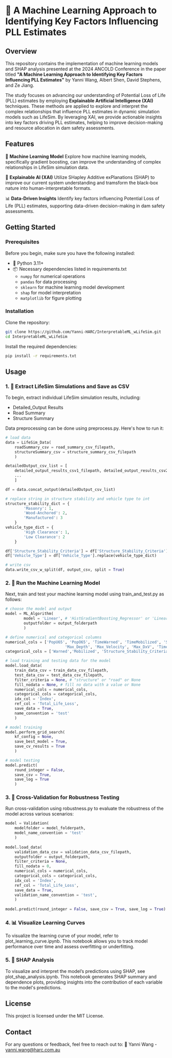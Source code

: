 # :rocket: A Machine Learning Approach to Identifying Key Factors Influencing PLL Estimates

## Overview
This repository contains the implementation of machine learning models and SHAP analysis presented at the 2024 ANCOLD Conference in the paper titled **"A Machine Learning Approach to Identifying Key Factors Influencing PLL Estimates"** by Yanni Wang, Albert Shen, David Stephens, and Ze Jiang.

The study focuses on advancing our understanding of Potential Loss of Life (PLL) estimates by employing **Explainable Artificial Intelligence (XAI)** techniques. These methods are applied to explore and interpret the complex relationships that influence PLL estimates in dynamic simulation models such as LifeSim. By leveraging XAI, we provide actionable insights into key factors driving PLL estimates, helping to improve decision-making and resource allocation in dam safety assessments.

## Features
:rocket: **Machine Learning Model**
Explore how machine learning models, specifically gradient boosting, can improve the understanding of complex relationships in LifeSim simulation data.

:robot: **Explainable AI (XAI)** 
Utilize SHapley Additive exPlanations (SHAP) to improve our current system understanding and tramsform the black-box nature into human-interpretable formats.

:bar_chart: **Data-Driven Insights** 
Identify key factors influencing Potential Loss of Life (PLL) estimates, supporting data-driven decision-making in dam safety assessments.


## Getting Started
###  Prerequisites
Before you begin, make sure you have the following installed:
- :snake: Python 3.11+
- :package: Necessary dependencies listed in requirements.txt
    - `numpy` for numerical operations
    - `pandas` for data processing
    - `sklearn` for machine learning model development
    - `shap` for model interpretation
    - `matplotlib` for figure plotting

### Installation
Clone the repository:

```bash
git clone https://github.com/Yanni-HARC/InterpretableML_wLifeSim.git
cd InterpretableML_wLifeSim
```

Install the required dependencies:

```bash
pip install -r requirements.txt
```

## Usage
### 1. :wrench: Extract LifeSim Simulations and Save as CSV

To begin, extract individual LifeSim simulation results, including:
- Detailed_Output Results
- Road Summary
- Structure Summary

Data preprocessing can be done using preprocess.py. Here's how to run it:

```python
# load data
data = LifeSim_Data(
    roadSummary_csv = road_summary_csv_filepath, 
    structureSummary_csv = structure_summary_csv_filepath
    )

detailedOutput_csv_list = [
    detailed_output_results_csv1_filepath, detailed_output_results_csv2_filepath, 
    ...
    ]

df = data.concat_output(detailedOutput_csv_list)

# replace string in structure stability and vehicle type to int
structure_stability_dict = {
        'Masonry': 1,
        'Wood-Anchored': 2,
        'Manufactured': 3
    }
vehicle_type_dict = {
        'High Clearance': 1,
        'Low Clearance': 2
    }    

df['Structure_Stability_Criteria'] = df['Structure_Stability_Criteria'].replace(structure_stability_dict)
df['Vehicle_Type'] = df['Vehicle_Type'].replace(vehicle_type_dict)

# write csv
data.write_csv_w_split(df, output_csv, split = True)
```

### 2. :brain: Run the Machine Learning Model

Next, train and test your machine learning model using train_and_test.py as follows:

```python
# choose the model and output
model = ML_Algorithm(
        model = 'Linear', # 'HistGradientBoosting_Regressor' or 'Linear'
        outputfolder = output_folderpath
        )

# define numerical and categorical columns
numerical_cols = ['PopU65', 'PopO65', 'TimeWarned', 'TimeMobilized', 'Structure_Number_of_Stories', 'Fording_Depth',
                          'Max_Depth', 'Max_Velocity', 'Max_DxV', 'Time_To_First_Wet']
categorical_cols = ['Warned','Mobilized', 'Structure_Stability_Criteria', 'Vehicle_Type'] 

# load training and testing data for the model
model.load_data(
    train_data_csv = train_data_csv_filepath, 
    test_data_csv = test_data_csv_filepath, 
    filter_criteria = None, # "structure" or "road" or None
    fill_nodata = None, # fill no data with a value or None
    numerical_cols = numerical_cols,
    categorical_cols = categorical_cols,
    idx_col = 'Index', 
    ref_col = 'Total_Life_Loss', 
    save_data = True,
    name_convention = 'test'
    )     

# model training
model.perform_grid_search(
    kf_config = None, 
    save_best_model = True,
    save_cv_results = True
    )

# model testing
model.predict(
    round_integer = False, 
    save_csv = True, 
    save_log = True
    )
```
### 3. :repeat: Cross-Validation for Robustness Testing

Run cross-validation using robustness.py to evaluate the robustness of the model across various scenarios:

```python
model = Validation(
    modelfolder = model_folderpath, 
    model_name_convention = 'test'
    )
    
model.load_data(
    validation_data_csv = validation_data_csv_filepath, 
    outputfolder = output_folderpath,
    filter_criteria = None,
    fill_nodata = 0, 
    numerical_cols = numerical_cols,
    categorical_cols = categorical_cols,
    idx_col = 'Index', 
    ref_col = 'Total_Life_Loss', 
    save_data = True,
    validation_name_convention = 'test',        
    )
      
model.predict(round_integer = False, save_csv = True, save_log = True)
```
### 4. :bar_chart: Visualize Learning Curves

To visualize the learning curve of your model, refer to plot_learning_curve.ipynb. This notebook allows you to track model performance over time and assess overfitting or underfitting.

###  5. :mag_right: SHAP Analysis

To visualize and interpret the model’s predictions using SHAP, see plot_shap_analysis.ipynb. This notebook generates SHAP summary and dependence plots, providing insights into the contribution of each variable to the model's predictions.

## License
This project is licensed under the MIT License.


## Contact
For any questions or feedback, feel free to reach out to:
:email: Yanni Wang - yanni.wang@harc.com.au
